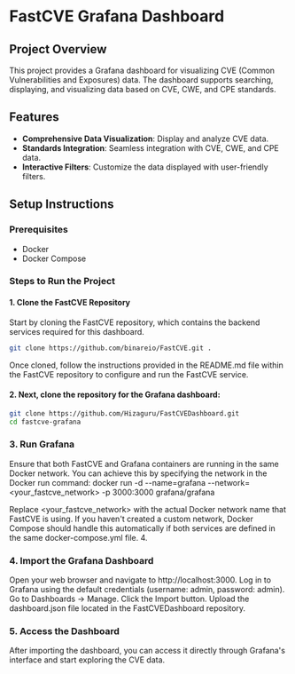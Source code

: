 # FastCVE Grafana Dashboard

## Project Overview

This project provides a Grafana dashboard for visualizing CVE (Common Vulnerabilities and Exposures) data. The dashboard supports searching, displaying, and visualizing data based on CVE, CWE, and CPE standards.

## Features

- **Comprehensive Data Visualization**: Display and analyze CVE data.
- **Standards Integration**: Seamless integration with CVE, CWE, and CPE data.
- **Interactive Filters**: Customize the data displayed with user-friendly filters.

## Setup Instructions

### Prerequisites

- Docker
- Docker Compose

### Steps to Run the Project

#### 1. Clone the FastCVE Repository

Start by cloning the FastCVE repository, which contains the backend services required for this dashboard.

```bash
git clone https://github.com/binareio/FastCVE.git .
```

Once cloned, follow the instructions provided in the README.md file within the FastCVE repository to configure and run the FastCVE service.

#### 2. Next, clone the repository for the Grafana dashboard:

```bash
git clone https://github.com/Hizaguru/FastCVEDashboard.git
cd fastcve-grafana
```

### 3. Run Grafana

Ensure that both FastCVE and Grafana containers are running in the same Docker network. You can achieve this by specifying the network in the Docker run command:
docker run -d --name=grafana --network=<your_fastcve_network> -p 3000:3000 grafana/grafana

Replace <your_fastcve_network> with the actual Docker network name that FastCVE is using. If you haven't created a custom network, Docker Compose should handle this automatically if both services are defined in the same docker-compose.yml file. 4.

### 4. Import the Grafana Dashboard

Open your web browser and navigate to http://localhost:3000.
Log in to Grafana using the default credentials (username: admin, password: admin).
Go to Dashboards -> Manage.
Click the Import button.
Upload the dashboard.json file located in the FastCVEDashboard repository.

### 5. Access the Dashboard

After importing the dashboard, you can access it directly through Grafana's interface and start exploring the CVE data.
